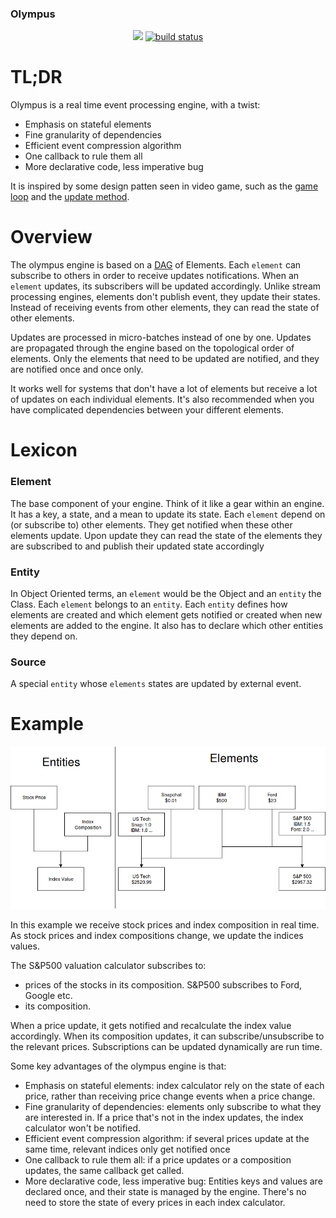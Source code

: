 ### Olympus

<p align="center">
    <a href="https://github.com/arthurandres/olympusgraphs/contributors" alt="Contributors">
        <img src="https://img.shields.io/github/contributors/arthurandres/olympus.svg" /></a>
    <a href="https://circleci.com/gh/arthurandres/olympus/tree/master">
        <img src="https://img.shields.io/github/languages/top/arthurandres/olympus.svg" alt="build status"></a>
</p>
    

# TL;DR

Olympus is a real time event processing engine, with a twist:
* Emphasis on stateful elements
* Fine granularity of dependencies
* Efficient event compression algorithm
* One callback to rule them all
* More declarative code, less imperative bug

It is inspired by some design patten seen in video game, such as the [game loop](http://gameprogrammingpatterns.com/game-loop.html) and the [update method](http://gameprogrammingpatterns.com/update-method.html).

# Overview

The olympus engine is based on a [DAG](https://en.wikipedia.org/wiki/Directed_acyclic_graph) of Elements. 
Each `element` can subscribe to others in order to receive updates notifications.
When an `element` updates, its subscribers will be updated accordingly. 
Unlike stream processing engines, elements don't publish event, they update their states. 
Instead of receiving events from other elements, they can read the state of other elements.

Updates are processed in micro-batches instead of one by one. 
Updates are propagated through the engine based on the topological order of elements.
Only the elements that need to be updated are notified, and they are notified once and once only. 

It works well for systems that don't have a lot of elements but receive a lot of updates on each individual elements. 
It's also recommended when you have complicated dependencies between your different elements.


# Lexicon

### Element

The base component of your engine. Think of it like a gear within an engine. 
It has a key, a state, and a mean to update its state.
Each `element` depend on (or subscribe to) other elements.
They get notified when these other elements update.
Upon update they can read the state of the elements they are subscribed to and publish their updated state accordingly

### Entity

In Object Oriented terms, an `element` would be the Object and an `entity` the Class. 
Each `element` belongs to an `entity`. 
Each `entity` defines how elements are created and which element gets notified or created when new elements are added to the engine.
It also has to declare which other entities they depend on. 

### Source

A special `entity` whose `elements` states are updated by external event.


# Example

![Stok Index Diagram](/images/stock_index.png)

In this example we receive stock prices and index composition in real time. 
As stock prices and index compositions change, we update the indices values.

The S&P500 valuation calculator subscribes to:
* prices of the stocks in its composition. S&P500 subscribes  to Ford, Google etc. 
* its composition.  

When a price update, it gets notified and recalculate the index value accordingly.
When its composition updates, it can subscribe/unsubscribe to the relevant prices. Subscriptions can be updated dynamically are run time.

Some key advantages of the olympus engine is that:
* Emphasis on stateful elements: index calculator rely on the state of each price, rather than receiving price change events when a price change.
* Fine granularity of dependencies: elements only subscribe to what they are interested in. If a price that's not in the index updates, the index calculator won't be notified.
* Efficient event compression algorithm: if several prices update at the same time, relevant indices only get notified once
* One callback to rule them all: if a price updates or a composition updates, the same callback get called.
* More declarative code, less imperative bug: Entities keys and values are declared once, and their state is managed by the engine. There's no need to store the state of every prices in each index calculator.  
